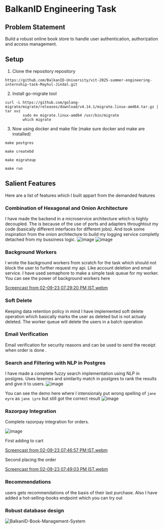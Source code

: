 # BalkanID Engineering Task

## Problem Statement
Build a robust online book store to handle user authentication, authorization and access management.

## Setup

1. Clone the repository repository
```
https://github.com/BalkanID-University/vit-2025-summer-engineering-internship-task-Mayhul-Jindal.git
```

2. Install go-migrate tool
```
curl -L https://github.com/golang-migrate/migrate/releases/download/v4.14.1/migrate.linux-amd64.tar.gz | tar xvz
        sudo mv migrate.linux-amd64 /usr/bin/migrate
        which migrate
```

3. Now using docker and make file (make sure docker and make are installed)
```
make postgres
```
```
make createbd
```
```
make migrateup
```
```
make run
```

## Salient Features
Here are a list of features which I built appart from the demanded features

### Combination of Hexagonal and Onion Architecture
I have made the backend in a microservice architecture which is highly decoupled. The is because of the use of ports and adapters throughtout my code (basically different interfaces for different jobs). And took some inspiration from the onion architecture to build my logging service completly detached from my bussiness logic. 
![image](https://github.com/BalkanID-University/vit-2025-summer-engineering-internship-task-Mayhul-Jindal/assets/95216160/ad1a6ec6-d076-497b-9503-ea48ac3580d0)
![image](https://github.com/BalkanID-University/vit-2025-summer-engineering-internship-task-Mayhul-Jindal/assets/95216160/2f0ba9ee-fde5-4b54-9c30-e06dd26e59d9)


### Background Workers
I wrote the background workers from scratch for the task which should not block the user to further request my api. Like account deletion and email service. I have used semaphore to make a simple task queue for my worker. You can see the power of background workers here

[Screencast from 02-09-23 07:29:20 PM IST.webm](https://github.com/BalkanID-University/vit-2025-summer-engineering-internship-task-Mayhul-Jindal/assets/95216160/2f64e370-73e7-4ca1-af2b-faa479bb9ba9)


### Soft Delete
Keeping data retention policy in mind I have implemented soft delete operation which basically marks the user as deleted but is not actualy deleted. The worker queue will delete the users in a batch operation

### Email Verification
Email verification for security reasons and can be used to send the receipt when order is done .

### Search and Filtering with NLP in Postgres 
I have made a complete fuzzy search implementation using NLP in postgres. Uses lexemes and similarity match in postgres to rank the results and give it to users. 
![image](https://github.com/BalkanID-University/vit-2025-summer-engineering-internship-task-Mayhul-Jindal/assets/95216160/e139a29f-db1a-47b1-8909-94ebb250ba33)

You can see the demo here where I intensionaly put wrong spelling of `jane eyre` as `jane iyre` but still got the correct result
![image](https://github.com/BalkanID-University/vit-2025-summer-engineering-internship-task-Mayhul-Jindal/assets/95216160/619a95b6-b54d-4e4a-8643-0ab7bfe5440e)

### Razorpay Integration
Complete razorpay integration for orders.

![image](https://github.com/BalkanID-University/vit-2025-summer-engineering-internship-task-Mayhul-Jindal/assets/95216160/1f3f6136-2b28-4a87-806c-7b0070f881f7)

First adding to cart

[Screencast from 02-09-23 07:46:57 PM IST.webm](https://github.com/BalkanID-University/vit-2025-summer-engineering-internship-task-Mayhul-Jindal/assets/95216160/5d568f94-29e4-43e2-baa2-a373e7ebcd66)

Second placing the order

[Screencast from 02-09-23 07:49:03 PM IST.webm](https://github.com/BalkanID-University/vit-2025-summer-engineering-internship-task-Mayhul-Jindal/assets/95216160/47c3a84a-e0f4-4ae0-9fc5-939ef10e993d)


### Recommendations
users gets recommendations of the basis of their last purchase. Also I have added a hot-selling-books endpoint which you can try out

### Robust database design
![BalkanID-Book-Management-System](https://github.com/BalkanID-University/vit-2025-summer-engineering-internship-task-Mayhul-Jindal/assets/95216160/766f3b3f-f1ee-4eee-af3c-396f849225a8)
